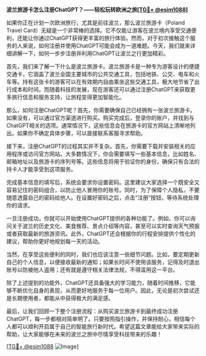 **波兰旅游卡怎么注册ChatGPT？——轻松玩转欧洲之旅[[TG💪+ @esim1088](https://t.me/s/esim1088)]**

如果你正在计划一次欧洲旅行，尤其是前往波兰，那么波兰旅游卡（Poland Travel Card）无疑是一个非常棒的选择。它不仅能让游客在波兰境内享受交通便利，还能让你通过ChatGPT获得更丰富的旅行体验。然而，对于初次接触这个服务的人来说，如何注册并使用ChatGPT可能会成为一道难题。今天，我们就来详细讲解一下，如何一步步注册并利用ChatGPT让波兰之行更加精彩。

首先，我们来了解一下什么是波兰旅游卡。波兰旅游卡是一种专为游客设计的便捷交通卡，它涵盖了波兰全国主要城市的公共交通工具，包括地铁、公交、电车和火车等。持有这张卡的游客可以在有效期内自由乘坐这些交通工具，极大地节省了出行成本和时间。而随着科技的发展，现在游客还可以通过注册ChatGPT来获取更多旅行信息和服务支持，让旅程变得更加智能化。

那么，如何注册ChatGPT呢？首先，你需要确保自己已经拥有一张波兰旅游卡。如果没有，可以通过官方渠道进行购买。购买完成后，登录你的账户，并找到与ChatGPT相关的选项。通常情况下，这些信息会在旅游卡的官方网站上清晰地列出。如果你不确定具体步骤，可以直接联系客服寻求帮助。

接下来，注册ChatGPT的过程其实并不复杂。首先，你需要下载并安装相关的应用程序或访问官方网站。大多数情况下，你会需要填写一些基本信息，比如姓名、邮箱地址以及旅游卡的序列号等。这些信息将用于验证你的身份，确保只有合法的持卡人才能享受到这项服务。

完成基本信息的填写后，系统会要求你设置密码。这里建议大家选择一个既安全又容易记住的密码组合，以防止他人冒用你的账号。同时，为了保障个人隐私，不要随意透露自己的密码给他人。在设置好密码之后，点击“注册”按钮，等待系统处理你的请求。

一旦注册成功，你就可以开始使用ChatGPT提供的各种功能了。例如，你可以询问关于波兰的历史文化、美食推荐、景点介绍等内容，甚至可以实时查询天气预报或者获取最新的旅游资讯。此外，ChatGPT还会根据你的行程安排提供个性化的建议，帮助你更好地规划每一天的活动。

当然，在享受这些便利的同时，我们也应该注意一些细节问题。比如，要定期更新自己的个人信息，以便接收最新的通知；如果长时间不使用该服务，记得及时退出账号以防被他人盗用；还有就是遵守相关法律法规，不得滥用这一平台。

除了上述提到的功能外，ChatGPT还具备强大的学习能力，随着时间推移，它能够不断优化自身的表现，从而更好地服务于每一位用户。因此，无论是初次尝试还是长期使用者，都能从中获得极大的满足感。

最后，让我们回顾一下整个注册流程：从购买波兰旅游卡到最终成功注册ChatGPT，每一步都相对简单明了。只要按照指引操作，并保持耐心，相信每个人都可以顺利开启属于自己的智能旅行新时代。希望这篇文章能给大家带来实际的帮助，让大家能够在未来的波兰之旅中尽情享受科技带来的乐趣！

[[TG💪+ @esim1088](https://t.me/s/esim1088) ![Image](https://i.postimg.cc/4NQfJmqS/Snipaste-2025-05-13-00-14-12.png)]